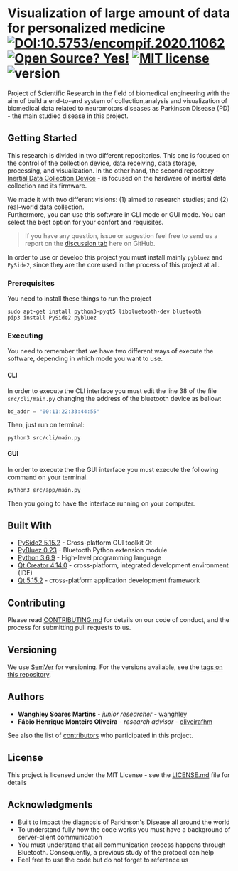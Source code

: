 # Visualization of large amount of data for personalized medicine<br>[![DOI:10.5753/encompif.2020.11062](https://zenodo.org/badge/DOI/10.5753/encompif.2020.11062.svg)](https://doi.org/10.5753/encompif.2020.11062) [![Open Source? Yes!](https://badgen.net/badge/Open%20Source%20%3F/Yes%21/blue?icon=github)](https://github.com/Wanghley/PIBIC-Strategies-Data-Visualization-Medicine/) [![MIT license](https://img.shields.io/badge/License-MIT-blue.svg)](https://lbesson.mit-license.org/) ![version](https://img.shields.io/badge/version-v1.0.0--alpha-blue)<br>
Project of Scientific Research in the field of biomedical engineering with the aim of build a end-to-end system of collection,analysis and visualization of biomedical data related to neuromotors diseases as Parkinson Disease (PD) - the main studied disease in this project.

## Getting Started
This research is divided in two different repositories. This one is focused on the control of the collection device, data receiving, data storage, processing, and visualization. In the other hand, the second repository - [Inertial Data Collection Device](https://github.com/Wanghley/Inertial-Data-Collection-Device) - is focused on the hardware of inertial data collection and its firmware.

We made it with two different visions: (1) aimed to research studies; and (2) real-world data collection. 
<br>Furthermore, you can use this software in CLI mode or GUI mode. You can select the best option for your confort and requisites.

>If you have any question, issue or sugestion feel free to send us a report on the [discussion tab](https://github.com/Wanghley/PIBIC-Strategies-Data-Visualization-Medicine/discussions) here on GitHub.

In order to use or develop this project you must install mainly ```pybluez``` and ``PySide2``, since they are the core used in the process of this project at all.

### Prerequisites

You need to install these things to run the project

```properties
sudo apt-get install python3-pyqt5 libbluetooth-dev bluetooth
pip3 install PySide2 pybluez
```

### Executing
You need to remember that we have two different ways of execute the software, depending in which mode you want to use.
#### CLI

In order to execute the CLI interface you must edit the line 38 of the file `src/cli/main.py` changing the address of the bluetooth device as bellow:

```python
bd_addr = "00:11:22:33:44:55"
```

Then, just run on terminal:

```properties
python3 src/cli/main.py
```
#### GUI
In order to execute the the GUI interface you must execute the following command on your terminal.
```properties
python3 src/app/main.py
```
Then you going to have the interface running on your computer.


## Built With

* [PySide2 5.15.2](https://pypi.org/project/PySide2/) - Cross-platform GUI toolkit Qt
* [PyBluez 0.23](https://pypi.org/project/PyBluez/) - Bluetooth Python extension module
* [Python 3.6.9](https://www.python.org/downloads/release/python-369/) - High-level programming language
* [Qt Creator 4.14.0](https://github.com/qt-creator/qt-creator) - cross-platform, integrated development environment (IDE)
* [Qt 5.15.2](https://wiki.qt.io/Qt_5.15_Release) -  cross-platform application development framework

## Contributing

Please read [CONTRIBUTING.md](https://gist.github.com/Wanghley/8d237a5e568b4e3149c0166dd010e375) for details on our code of conduct, and the process for submitting pull requests to us.

## Versioning

We use [SemVer](http://semver.org/) for versioning. For the versions available, see the [tags on this repository](https://github.com/your/project/tags). 

## Authors

* **Wanghley Soares Martins** - *junior researcher* - [wanghley](https://github.com/wanghley)
* **Fábio Henrique Monteiro Oliveira** - *research advisor* - [oliveirafhm](https://github.com/oliveirafhm)

See also the list of [contributors](https://github.com/Wanghley/PIBIC-Strategies-Data-Visualization-Medicine/contributors) who participated in this project.

## License

This project is licensed under the MIT License - see the [LICENSE.md](LICENSE.md) file for details

## Acknowledgments

* Built to impact the diagnosis of Parkinson's Disease all around the world
* To understand fully how the code works you must have a background of server-client communication
* You must understand that all communication process happens through Bluetooth. Consequently, a previous study of the protocol can help
* Feel free to use the code but do not forget to reference us
